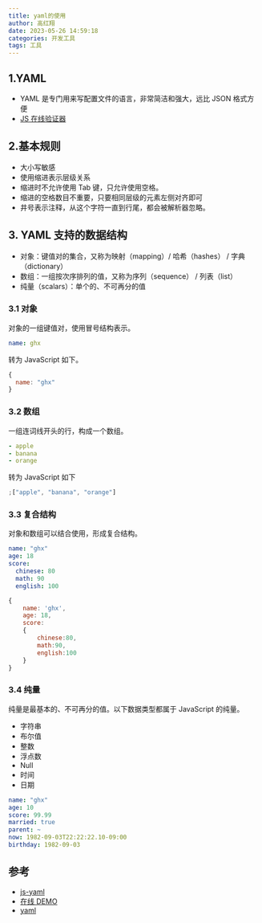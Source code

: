 ```yaml
---
title: yaml的使用
author: 高红翔
date: 2023-05-26 14:59:18
categories: 开发工具
tags: 工具
---
```


## 1.YAML

- YAML 是专门用来写配置文件的语言，非常简洁和强大，远比 JSON 格式方便
- [JS 在线验证器](http://nodeca.github.io/js-yaml/)

## 2.基本规则

- 大小写敏感
- 使用缩进表示层级关系
- 缩进时不允许使用 Tab 键，只允许使用空格。
- 缩进的空格数目不重要，只要相同层级的元素左侧对齐即可
- 井号表示注释，从这个字符一直到行尾，都会被解析器忽略。

## 3. YAML 支持的数据结构

- 对象：键值对的集合，又称为映射（mapping）/ 哈希（hashes） / 字典（dictionary）
- 数组：一组按次序排列的值，又称为序列（sequence） / 列表（list）
- 纯量（scalars）：单个的、不可再分的值

### 3.1 对象

对象的一组键值对，使用冒号结构表示。

```yaml
name: ghx
```

转为 JavaScript 如下。

```js
{
  name: "ghx"
}
```

### 3.2 数组

一组连词线开头的行，构成一个数组。

```yaml
- apple
- banana
- orange
```

转为 JavaScript 如下

```js
;["apple", "banana", "orange"]
```

### 3.3 复合结构

对象和数组可以结合使用，形成复合结构。

```yaml
name: "ghx"
age: 18
score:
  chinese: 80
  math: 90
  english: 100
```

```js
{
    name: 'ghx',
    age: 18,
    score:
    {
        chinese:80,
        math:90,
        english:100
    }
}
```

### 3.4 纯量

纯量是最基本的、不可再分的值。以下数据类型都属于 JavaScript 的纯量。

- 字符串
- 布尔值
- 整数
- 浮点数
- Null
- 时间
- 日期

```yaml
name: "ghx"
age: 10
score: 99.99
married: true
parent: ~
now: 1982-09-03T22:22:22.10-09:00
birthday: 1982-09-03
```

## 参考

- [js-yaml](https://github.com/nodeca/js-yaml)
- [在线 DEMO](http://nodeca.github.io/js-yaml/)
- [yaml](http://www.ruanyifeng.com/blog/2016/07/yaml.html)
